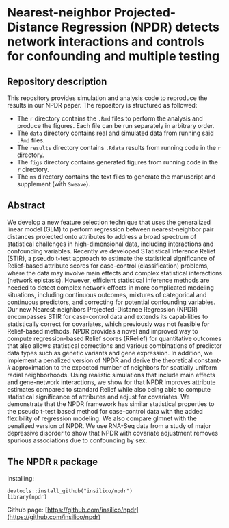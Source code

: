 # Nearest-neighbor Projected-Distance Regression (NPDR) detects network interactions and controls for confounding and multiple testing

## Repository description

This repository provides simulation and analysis code to reproduce the results in our NPDR paper.
The repository is structured as followed:

- The `r` directory contains the `.Rmd` files to perform the analysis and produce the figures. Each file can be run separately in arbitrary order.
- The `data` directory contains real and simulated data from running said `.Rmd` files.
- The `results` directory contains `.Rdata` results from running code in the `r` directory.
- The `figs` directory contains generated figures from running code in the `r` directory.
- The `ms` directory contains the text files to generate the manuscript and supplement (with `Sweave`).

## Abstract

We develop a new feature selection technique that uses the generalized linear model (GLM) to perform regression between nearest-neighbor pair distances projected onto attributes to address a broad spectrum of statistical challenges in high-dimensional data, including interactions and confounding variables.
Recently we developed STatistical Inference Relief (STIR), a pseudo t-test approach to estimate the statistical significance of Relief-based attribute scores for case-control (classification) problems, where the data may involve main effects and complex statistical interactions (network epistasis).
However, efficient statistical inference methods are needed to detect complex network effects in more complicated modeling situations, including continuous outcomes, mixtures of categorical and continuous predictors, and correcting for potential confounding variables.
Our new Nearest-neighbors Projected-Distance Regression (NPDR) encompasses STIR for case-control data and extends its capabilities to statistically correct for covariates, which previously was not feasible for Relief-based methods.
NPDR provides a novel and improved way to compute regression-based Relief scores (RRelief) for quantitative outcomes that also allows statistical corrections and various combinations of predictor data types such as genetic variants and gene expression.
In addition, we implement a penalized version of NPDR and derive the theoretical constant-$k$ approximation to the expected number of neighbors for spatially uniform radial neighborhoods.
Using realistic simulations that include main effects and gene-network interactions, we show for that NPDR improves attribute estimates compared to standard Relief while also being able to compute statistical significance of attributes and adjust for covariates.
We demonstrate that the NPDR framework has similar statistical properties to the pseudo t-test based method for case-control data with the added flexibility of regression modeling. We also compare glmnet with the penalized version of NPDR.
We use RNA-Seq data from a study of major depressive disorder to show that NPDR with covariate adjustment removes spurious associations due to confounding by sex.

## The NPDR `R` package
Installing:
```
devtools::install_github("insilico/npdr") 
library(npdr)
```

Github page:
[https://github.com/insilico/npdr](https://github.com/insilico/npdr)